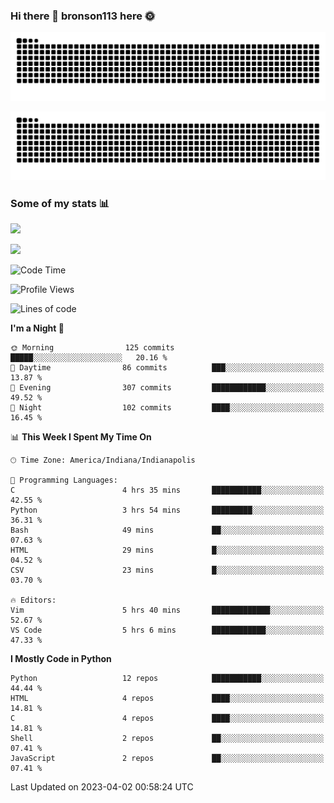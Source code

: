 ### Hi there 👋 bronson113 here 🌞
<div align="center">

![GitHub Snake Light](https://raw.githubusercontent.com/bronson113/bronson113/snake/github-snake.svg#gh-light-mode-only)

![GitHub Snake dark](https://raw.githubusercontent.com/bronson113/bronson113/snake/github-snake-dark.svg#gh-dark-mode-only)

</div>

### Some of my stats 📊
![](https://github-readme-stats-sigma-five.vercel.app/api?username=bronson113&theme=transparent&show_icons=true)

![](https://github-readme-stats-sigma-five.vercel.app/api/top-langs/?username=bronson113&theme=transparent&layout=compact&card_width=445)



<!--START_SECTION:waka-->
![Code Time](http://img.shields.io/badge/Code%20Time-149%20hrs%2012%20mins-blue)

![Profile Views](http://img.shields.io/badge/Profile%20Views-2-blue)

![Lines of code](https://img.shields.io/badge/From%20Hello%20World%20I%27ve%20Written-4.7%20million%20lines%20of%20code-blue)

**I'm a Night 🦉** 

```text
🌞 Morning                125 commits         █████░░░░░░░░░░░░░░░░░░░░   20.16 % 
🌆 Daytime                86 commits          ███░░░░░░░░░░░░░░░░░░░░░░   13.87 % 
🌃 Evening                307 commits         ████████████░░░░░░░░░░░░░   49.52 % 
🌙 Night                  102 commits         ████░░░░░░░░░░░░░░░░░░░░░   16.45 % 
```


📊 **This Week I Spent My Time On** 

```text
🕑︎ Time Zone: America/Indiana/Indianapolis

💬 Programming Languages: 
C                        4 hrs 35 mins       ███████████░░░░░░░░░░░░░░   42.55 % 
Python                   3 hrs 54 mins       █████████░░░░░░░░░░░░░░░░   36.31 % 
Bash                     49 mins             ██░░░░░░░░░░░░░░░░░░░░░░░   07.63 % 
HTML                     29 mins             █░░░░░░░░░░░░░░░░░░░░░░░░   04.52 % 
CSV                      23 mins             █░░░░░░░░░░░░░░░░░░░░░░░░   03.70 % 

🔥 Editors: 
Vim                      5 hrs 40 mins       █████████████░░░░░░░░░░░░   52.67 % 
VS Code                  5 hrs 6 mins        ████████████░░░░░░░░░░░░░   47.33 % 
```

**I Mostly Code in Python** 

```text
Python                   12 repos            ███████████░░░░░░░░░░░░░░   44.44 % 
HTML                     4 repos             ████░░░░░░░░░░░░░░░░░░░░░   14.81 % 
C                        4 repos             ████░░░░░░░░░░░░░░░░░░░░░   14.81 % 
Shell                    2 repos             ██░░░░░░░░░░░░░░░░░░░░░░░   07.41 % 
JavaScript               2 repos             ██░░░░░░░░░░░░░░░░░░░░░░░   07.41 % 
```




 Last Updated on 2023-04-02 00:58:24 UTC
<!--END_SECTION:waka-->
